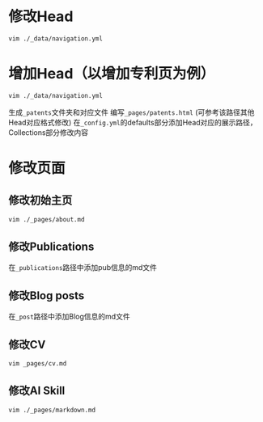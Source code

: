 # 修改Head
```bash
vim ./_data/navigation.yml
```

# 增加Head（以增加专利页为例）
```bash
vim ./_data/navigation.yml
```
生成`_patents`文件夹和对应文件
编写`_pages/patents.html` (可参考该路径其他Head对应格式修改)
在`_config.yml`的defaults部分添加Head对应的展示路径， Collections部分修改内容


# 修改页面
## 修改初始主页
```bash
vim ./_pages/about.md
```

## 修改Publications
在`_publications`路径中添加pub信息的md文件

## 修改Blog posts
在`_post`路径中添加Blog信息的md文件

## 修改CV
```bash
vim _pages/cv.md
```

## 修改AI Skill
```bash
vim ./_pages/markdown.md
```
